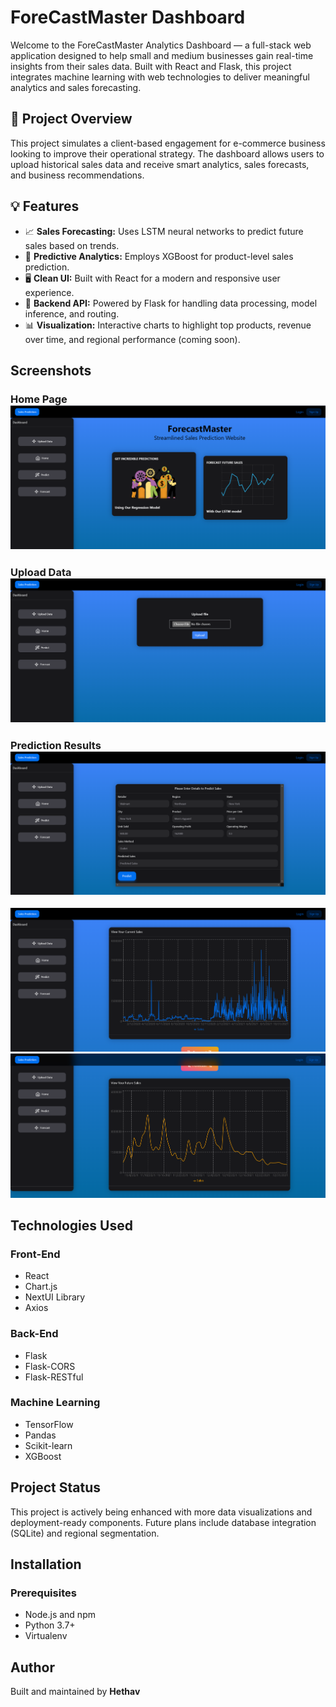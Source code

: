 # ForeCastMaster Dashboard

Welcome to the ForeCastMaster Analytics Dashboard — a full-stack web application designed to help small and medium businesses gain real-time insights from their sales data. Built with React and Flask, this project integrates machine learning with web technologies to deliver meaningful analytics and sales forecasting.

## 🚀 Project Overview

This project simulates a client-based engagement for e-commerce business looking to improve their operational strategy. The dashboard allows users to upload historical sales data and receive smart analytics, sales forecasts, and business recommendations.

## 💡 Features

- 📈 **Sales Forecasting:** Uses LSTM neural networks to predict future sales based on trends.
- 🎯 **Predictive Analytics:** Employs XGBoost for product-level sales prediction.
- 🖥️ **Clean UI:** Built with React for a modern and responsive user experience.
- 🔄 **Backend API:** Powered by Flask for handling data processing, model inference, and routing.
- 📊 **Visualization:** Interactive charts to highlight top products, revenue over time, and regional performance (coming soon).

## Screenshots

### Home Page ![homepage](assets/homepagescreenshot.png)

### Upload Data ![upload](assets/uploadscreenshot.png)

### Prediction Results ![regression](assets/lstmscreenshot.png)

![pastsales](assets/pastsalesscreenshot.png)
![futuresales](assets/futuresalesscreenshot.png)

## Technologies Used

### Front-End

- React
- Chart.js
- NextUI Library
- Axios

### Back-End

- Flask
- Flask-CORS
- Flask-RESTful

### Machine Learning

- TensorFlow
- Pandas
- Scikit-learn
- XGBoost

## Project Status

This project is actively being enhanced with more data visualizations and deployment-ready components. Future plans include database integration (SQLite) and regional segmentation.

## Installation

### Prerequisites

- Node.js and npm
- Python 3.7+
- Virtualenv

## Author

Built and maintained by **Hethav**
